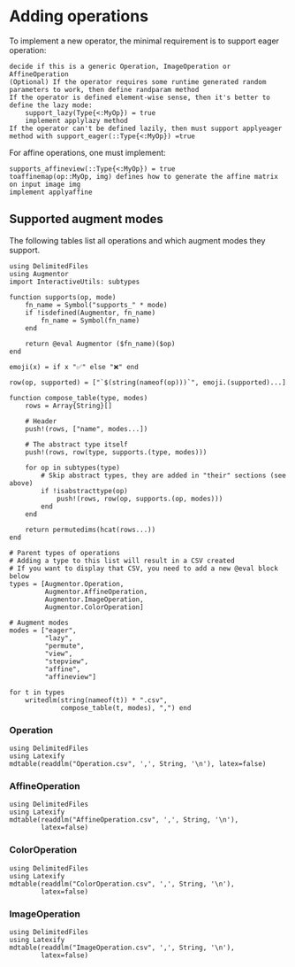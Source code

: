 # Adding operations

To implement a new operator, the minimal requirement is to support eager operation:

    decide if this is a generic Operation, ImageOperation or AffineOperation
    (Optional) If the operator requires some runtime generated random parameters to work, then define randparam method
    If the operator is defined element-wise sense, then it's better to define the lazy mode:
        support_lazy(Type{<:MyOp}) = true
        implement applylazy method
    If the operator can't be defined lazily, then must support applyeager method with support_eager(::Type{<:MyOp}) =true

For affine operations, one must implement:

    supports_affineview(::Type{<:MyOp}) = true
    toaffinemap(op::MyOp, img) defines how to generate the affine matrix on input image img
    implement applyaffine

## Supported augment modes

The following tables list all operations and which augment modes they
support.

```@eval
using DelimitedFiles
using Augmentor
import InteractiveUtils: subtypes

function supports(op, mode)
    fn_name = Symbol("supports_" * mode)
    if !isdefined(Augmentor, fn_name)
        fn_name = Symbol(fn_name)
    end

    return @eval Augmentor ($fn_name)($op)
end

emoji(x) = if x "✅" else "❌" end

row(op, supported) = ["`$(string(nameof(op)))`", emoji.(supported)...]

function compose_table(type, modes)
    rows = Array{String}[]

    # Header
    push!(rows, ["name", modes...])
    
    # The abstract type itself
    push!(rows, row(type, supports.(type, modes)))

    for op in subtypes(type)
        # Skip abstract types, they are added in "their" sections (see above)
        if !isabstracttype(op)
            push!(rows, row(op, supports.(op, modes)))
        end
    end

    return permutedims(hcat(rows...))
end

# Parent types of operations
# Adding a type to this list will result in a CSV created
# If you want to display that CSV, you need to add a new @eval block below
types = [Augmentor.Operation,
         Augmentor.AffineOperation,
         Augmentor.ImageOperation,
         Augmentor.ColorOperation]

# Augment modes
modes = ["eager",
         "lazy",
         "permute",
         "view",
         "stepview",
         "affine",
         "affineview"]

for t in types
    writedlm(string(nameof(t)) * ".csv", 
             compose_table(t, modes), ",") end
```

### Operation

```@eval
using DelimitedFiles
using Latexify
mdtable(readdlm("Operation.csv", ',', String, '\n'), latex=false)
```

### AffineOperation

```@eval
using DelimitedFiles
using Latexify
mdtable(readdlm("AffineOperation.csv", ',', String, '\n'), 
        latex=false)
```

### ColorOperation

```@eval
using DelimitedFiles
using Latexify
mdtable(readdlm("ColorOperation.csv", ',', String, '\n'), 
        latex=false)
```

### ImageOperation

```@eval
using DelimitedFiles
using Latexify
mdtable(readdlm("ImageOperation.csv", ',', String, '\n'), 
        latex=false)
```
